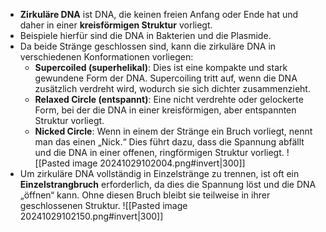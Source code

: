 - **Zirkuläre DNA** ist DNA, die keinen freien Anfang oder Ende hat und daher in einer **kreisförmigen Struktur** vorliegt. 
- Beispiele hierfür sind die DNA in Bakterien und die Plasmide.
- Da beide Stränge geschlossen sind, kann die zirkuläre DNA in verschiedenen Konformationen vorliegen:
    - **Supercoiled (superhelikal)**: Dies ist eine kompakte und stark gewundene Form der DNA. Supercoiling tritt auf, wenn die DNA zusätzlich verdreht wird, wodurch sie sich dichter zusammenzieht.
    - **Relaxed Circle (entspannt)**: Eine nicht verdrehte oder gelockerte Form, bei der die DNA in einer kreisförmigen, aber entspannten Struktur vorliegt.
    - **Nicked Circle**: Wenn in einem der Stränge ein Bruch vorliegt, nennt man das einen „Nick.“ Dies führt dazu, dass die Spannung abfällt und die DNA in einer offenen, ringförmigen Struktur vorliegt.
![[Pasted image 20241029102004.png#invert|300]]
- Um zirkuläre DNA vollständig in Einzelstränge zu trennen, ist oft ein **Einzelstrangbruch** erforderlich, da dies die Spannung löst und die DNA „öffnen“ kann. Ohne diesen Bruch bleibt sie teilweise in ihrer geschlossenen Struktur.
![[Pasted image 20241029102150.png#invert|300]]